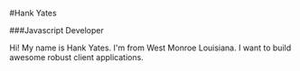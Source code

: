#Hank Yates

###Javascript Developer

Hi! My name is Hank Yates. I'm from West Monroe Louisiana. I want to build awesome robust client applications.
